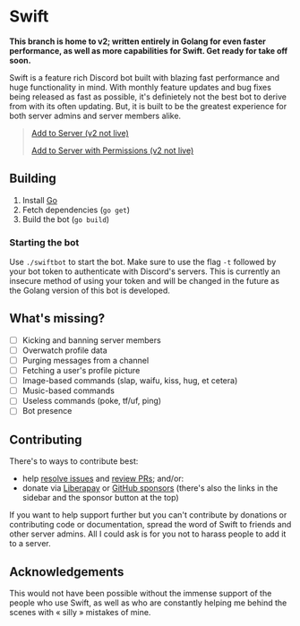 # Swift

**This branch is home to v2; written entirely in Golang for even faster performance, as well as more capabilities for Swift. Get ready for take off soon.**

Swift is a feature rich Discord bot built with blazing fast performance and huge functionality in mind. With monthly feature updates and bug fixes being released as fast as possible, it's definietely not the best bot to derive from with its often updating. But, it is built to be the greatest experience for both server admins and server members alike.

> [Add to Server (v2 not live)](https://discord.com/api/oauth2/authorize?client_id=595012007544225792&permissions=2048&scope=bot)
>
> [Add to Server with Permissions (v2 not live)](https://discord.com/api/oauth2/authorize?client_id=595012007544225792&permissions=10246&scope=bot)

## Building
1. Install [Go](https://golang.org)
2. Fetch dependencies (`go get`)
3. Build the bot (`go build`)

### Starting the bot
Use `./swiftbot` to start the bot. Make sure to use the flag `-t` followed by your bot token to authenticate with Discord's servers. This is currently an insecure method of using your token and will be changed in the future as the Golang version of this bot is developed.

## What's missing?
- [ ] Kicking and banning server members
- [ ] Overwatch profile data
- [ ] Purging messages from a channel
- [ ] Fetching a user's profile picture
- [ ] Image-based commands (slap, waifu, kiss, hug, et cetera)
- [ ] Music-based commands
- [ ] Useless commands (poke, tf/uf, ping)
- [ ] Bot presence

## Contributing
There's to ways to contribute best:
- help [resolve issues](https://github.com/doamatto/swiftbot/issues) and [review PRs](https://github.com/doamatto/swiftbot/pulls); and/or:
- donate via [Liberapay](https://liberapay.com/doamatto) or [GitHub sponsors](https://github.com/sponsors/doamatto) (there's also the links in the sidebar and the sponsor button at the top)

If you want to help support further but you can't contribute by donations or contributing code or documentation, spread the word of Swift to friends and other server admins. All I could ask is for you not to harass people to add it to a server. 

## Acknowledgements
This would not have been possible without the immense support of the people who use Swift, as well as who are constantly helping me behind the scenes with « silly » mistakes of mine.
